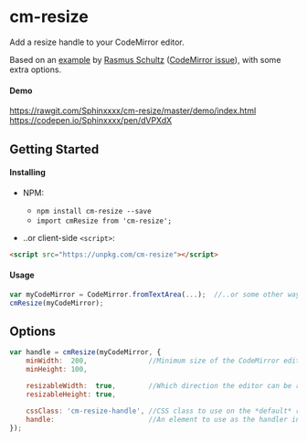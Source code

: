# cm-resize
Add a resize handle to your CodeMirror editor.

Based on an  [example](https://jsfiddle.net/mindplay/rs2L2vtb/2/) by [Rasmus Schultz](https://github.com/mindplay-dk) ([CodeMirror issue](https://github.com/codemirror/CodeMirror/issues/850)), with some extra options.

#### Demo

https://rawgit.com/Sphinxxxx/cm-resize/master/demo/index.html  
https://codepen.io/Sphinxxxx/pen/dVPXdX


## Getting Started

#### Installing

* NPM:

  + ```npm install cm-resize --save```
  + ```import cmResize from 'cm-resize';```

* ..or client-side `<script>`:

```html
<script src="https://unpkg.com/cm-resize"></script>
```

#### Usage

```javascript
var myCodeMirror = CodeMirror.fromTextArea(...);  //..or some other way to create a CodeMirror instance
cmResize(myCodeMirror);
```


## Options

```javascript
var handle = cmResize(myCodeMirror, {
    minWidth:  200,               //Minimum size of the CodeMirror editor.
    minHeight: 100,

    resizableWidth:  true,        //Which direction the editor can be resized (default: both width and height).
    resizableHeight: true,

    cssClass: 'cm-resize-handle', //CSS class to use on the *default* resize handle.
    handle:                       //An element to use as the handler instead of the default one (`cssClass` doesn't apply here).
});
```
